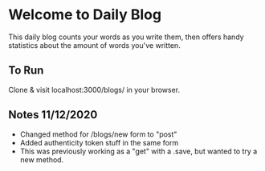 # Welcome to Daily Blog

This daily blog counts your words as you write them, then offers handy statistics about the amount of words you've written.

## To Run
Clone & visit localhost:3000/blogs/ in your browser.

## Notes 11/12/2020
- Changed method for /blogs/new form to "post" 
- Added authenticity token stuff in the same form
- This was previously working as a "get" with a .save, but wanted to try a new method.